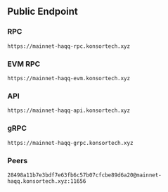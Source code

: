 ## Public Endpoint

### RPC
```
https://mainnet-haqq-rpc.konsortech.xyz
```

### EVM RPC
```
https://mainnet-haqq-evm.konsortech.xyz
```

### API
```
https://mainnet-haqq-api.konsortech.xyz
```

### gRPC
```
https://mainnet-haqq-grpc.konsortech.xyz
```

### Peers
```
28498a11b7e3bdf7e63fb6c57b07cfcbe89d6a20@mainnet-haqq.konsortech.xyz:11656
```
